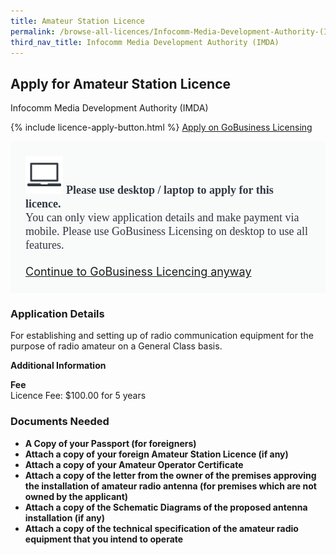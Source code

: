 ```yaml
---
title: Amateur Station Licence
permalink: /browse-all-licences/Infocomm-Media-Development-Authority-(IMDA)/Amateur-Station-Licence
third_nav_title: Infocomm Media Development Authority (IMDA)
---
```


## Apply for Amateur Station Licence

Infocomm Media Development Authority (IMDA)

{% include licence-apply-button.html %}
<a class="btn" id = "desktopNotice" href="https://licence1.business.gov.sg/feportal/web/frontier/eAdvisor?redirection=true&selectedLicenceIds=10012" target="_blank" rel="noopener">Apply on GoBusiness Licensing</a>
<div id = "mobileNotice" style="background: #F9FAFA; border-radius: 5px; width: auto; height: auto; padding: 24px 24px; font-size: 18px; color: #313840;">
<img src="/images/laptop.svg" alt="" style="height: 60px; width: 60px; margin-left: 0px;">
<span style="font-weight: bold; font-family: hknova-bold; font-size: 18px; ">Please use desktop / laptop to apply for this licence.</span><br>
<span style="font-family: hknova-regular;">You can only view application details and make payment via mobile. Please use GoBusiness Licensing on desktop to use all features.</span><br><br>
<a id="mobileNotice" href="https://licence1.business.gov.sg/feportal/web/frontier/eAdvisor?redirection=true&selectedLicenceIds=10012" target="_blank" rel="noopener">Continue to GoBusiness Licencing anyway</a>
</div>

<H3>Application Details</H3>

<p>For establishing and setting up of radio communication equipment for the purpose of radio amateur on a General Class basis.</p>

<strong>Additional Information</strong>

<p><strong>Fee</strong><br />Licence Fee: $100.00 for 5 years</p>

<H3>Documents Needed</H3>

<ul>
 <li><strong>A Copy of your Passport (for foreigners)</strong></li>
 <li><strong>Attach a copy of your foreign Amateur Station Licence (if any)</strong></li>
 <li><strong>Attach a copy of your Amateur Operator Certificate</strong></li>
 <li><strong>Attach a copy of the letter from the owner of the premises approving the installation of amateur radio antenna (for premises which are not owned by the applicant)</strong></li>
 <li><strong>Attach a copy of the Schematic Diagrams of the proposed antenna installation (if any)</strong></li>
 <li><strong>Attach a copy of the technical specification of the amateur radio equipment that you intend to operate</strong></li>
 </ul>


